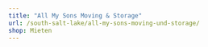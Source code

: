 ```yaml
---
title: "All My Sons Moving & Storage"
url: /south-salt-lake/all-my-sons-moving-und-storage/
shop: Mieten
---
```

